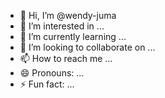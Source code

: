- 👋 Hi, I’m @wendy-juma
- 👀 I’m interested in ...
- 🌱 I’m currently learning ...
- 💞️ I’m looking to collaborate on ...
- 📫 How to reach me ...
- 😄 Pronouns: ...
- ⚡ Fun fact: ...

<!---
wendy-juma/wendy-juma is a ✨ special ✨ repository because its `README.md` (this file) appears on your GitHub profile.
You can click the Preview link to take a look at your changes.
--->
